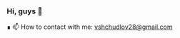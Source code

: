 ### Hi, guys 👋
∎ 📫 How to contact with me: vshchudlov28@gmail.com
<!--
- 🔭 I’m currently working on: 
- 🌱 I’m currently learning: 
- 👯 I’m looking to collaborate on 
- 🤔 I’m looking for help with 
- 💬 Ask me about 
- 😄 Pronouns: 
- ⚡ Fun fact: 
